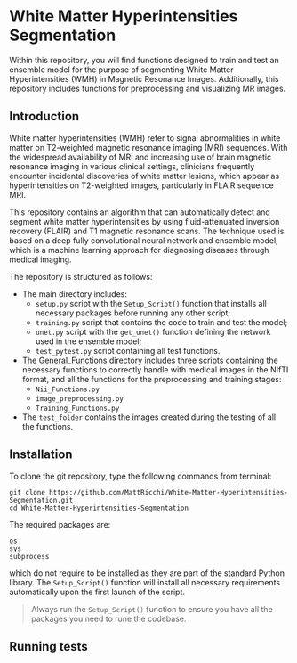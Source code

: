 # White Matter Hyperintensities Segmentation

Within this repository, you will find functions designed to train and test an ensemble model for the purpose of segmenting White Matter Hyperintensities (WMH) in Magnetic Resonance Images. Additionally, this repository includes functions for preprocessing and visualizing MR images.

## Introduction

White matter hyperintensities (WMH) refer to signal abnormalities in white matter on T2-weighted magnetic resonance imaging (MRI) sequences. With the widespread availability of MRI and increasing use of brain magnetic resonance imaging in various clinical settings, clinicians frequently encounter incidental discoveries of white matter lesions, which appear as hyperintensities on T2-weighted images, particularly in FLAIR sequence MRI.

This repository contains an algorithm that can automatically detect and segment white matter hyperintensities by using fluid-attenuated inversion recovery (FLAIR) and T1 magnetic resonance scans. The technique used is based on a deep fully convolutional neural network and ensemble model, which is a machine learning approach for diagnosing diseases through medical imaging.

The repository is structured as follows:

* The main directory includes:
  * `setup.py` script with the `Setup_Script()` function that installs all necessary packages before running any other script;
  * `training.py` script that contains the code to train and test the model;
  * `unet.py` script with the `get_unet()` function defining the network used in the ensemble model;
  * `test_pytest.py` script containing all test functions.
* The [General_Functions](https://github.com/MattRicchi/White-Matter-Hyperintensities-Segmentation/tree/main/General_Functions) directory includes three scripts containing the necessary functions to correctly handle with medical images in the NIfTI format, and all the functions for the preprocessing and training stages:
  * `Nii_Functions.py` 
  * `image_preprocessing.py`
  * `Training_Functions.py`
* The `test_folder` contains the images created during the testing of all the functions.

## Installation

To clone the git repository, type the following commands from terminal:
```
git clone https://github.com/MattRicchi/White-Matter-Hyperintensities-Segmentation.git
cd White-Matter-Hyperintensities-Segmentation
```
The required packages are:
``` 
os
sys
subprocess
```
which do not require to be installed as they are part of the standard Python library. 
The `Setup_Script()` function will install all necessary requirements automatically upon the first launch of the script.

>Always run the `Setup_Script()` function to ensure you have all the packages you need to rune the codebase.

## Running tests
